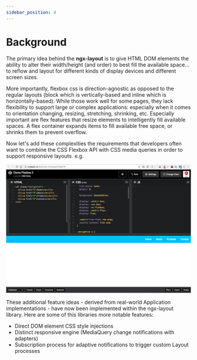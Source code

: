 ```yaml
---
sidebar_position: 4
---
```


# Background

The primary idea behind the **ngx-layout** is to give HTML DOM elements the ability to alter their width/height (and order) to best fill the available space... to reflow and layout for different kinds of display devices and different screen sizes.

More importantly, flexbox css is direction-agnostic as opposed to the regular layouts (block which is vertically-based and inline which is horizontally-based). While those work well for some pages, they lack flexibility to support large or complex applications: especially when it comes to orientation changing, resizing, stretching, shrinking, etc. Especially important are flex features that resize elements to intelligently fill available spaces. A flex container expands items to fill available free space, or shrinks them to prevent overflow.

Now let's add these complexities the requirements that developers often want to combine the CSS Flexbox API with CSS media queries in order to support responsive layouts. e.g.

![codepen](../../static/img/codepen.png)

These additional feature ideas - derived from real-world Application implementations - have now been implemented within the ngx-layout library. Here are some of this libraries more notable features:

- Direct DOM element CSS style injections
- Distinct responsive engine (MediaQuery change notifications with adapters)
- Subscription process for adaptive notifications to trigger custom Layout processes
